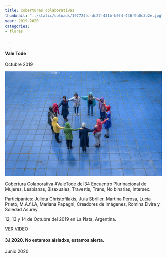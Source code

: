 ```yaml
---
title: coberturas colaborativas
thumbnail: "../static/uploads/197724fd-dc27-431b-b0f4-436f9a0c3b2e.jpg"
year: 2019-2020
categories:
- flores

---
```

#### Vale Tode

Octubre 2019

![](../static/uploads/197724fd-dc27-431b-b0f4-436f9a0c3b2e.jpg)

Cobertura Colaborativa #ValeTode del 34 Encuentro Plurinacional de Mujeres, Lesbianas, Bisexuales, Travestis, Trans, No binarias, Intersex. 

Participantes: Julieta Christofilakis, Julia Sbriller, Martina Perosa, Lucía Prieto, M.A.f.I.A, Mariana Papagni, Creadores de Imágenes, Romina Elvira y Soledad Asurey. 

12, 13 y 14 de Octubre del 2019 en La Plata, Argentina.

[VER VIDEO](https://www.instagram.com/tv/B3ziAb8FWSM/)

#### 3J 2020. No estamos aisladxs, estamos alerta.

Junio 2020
